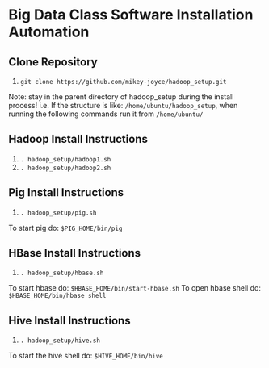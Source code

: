 # Big Data Class Software Installation Automation

## Clone Repository
1. `git clone https://github.com/mikey-joyce/hadoop_setup.git`

Note: stay in the parent directory of hadoop_setup during the install process!
i.e. If the structure is like: `/home/ubuntu/hadoop_setup`, when running the following commands run it from `/home/ubuntu/`
 
## Hadoop Install Instructions
1. `. hadoop_setup/hadoop1.sh`
2. `. hadoop_setup/hadoop2.sh`

## Pig Install Instructions
1. `. hadoop_setup/pig.sh`

To start pig do: `$PIG_HOME/bin/pig`

## HBase Install Instructions
1. `. hadoop_setup/hbase.sh`

To start hbase do: `$HBASE_HOME/bin/start-hbase.sh`
To open hbase shell do: `$HBASE_HOME/bin/hbase shell`

## Hive Install Instructions
1. `. hadoop_setup/hive.sh`

To start the hive shell do: `$HIVE_HOME/bin/hive`
